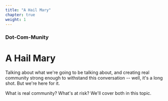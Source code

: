 ```yaml
---
title: "A Hail Mary"
chapter: true
weight: 1
---
```

### Dot-Com-Munity
# A Hail Mary

Talking about what we're going to be talking about, and creating real community strong enough to withstand this conversation -- well, it's a long shot. But we're here for it.

What is real community? What's at risk? We'll cover both in this topic.
